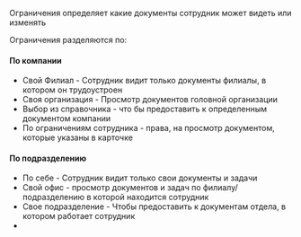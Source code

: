 Ограничения определяет какие документы сотрудник может видеть или изменять

Ограничения разделяются по:

#### По компании
- Свой Филиал - Сотрудник видит только документы филиалы, в котором он трудоустроен
- Своя организация - Просмотр документов головной организации
- Выбор из справочника - что бы предоставить к определенным документом компании
- По ограничениям сотрудника - права, на просмотр документом, которые указаны в карточке

#### По подразделению
- По себе - Сотрудник видит только свои документы и задачи
- Свой офис - просмотр документов и задач по филиалу/подразделению в которой находится сотрудник
- Свое подразделение - Чтобы предоставить к документам отдела, в котором работает сотрудник
- 